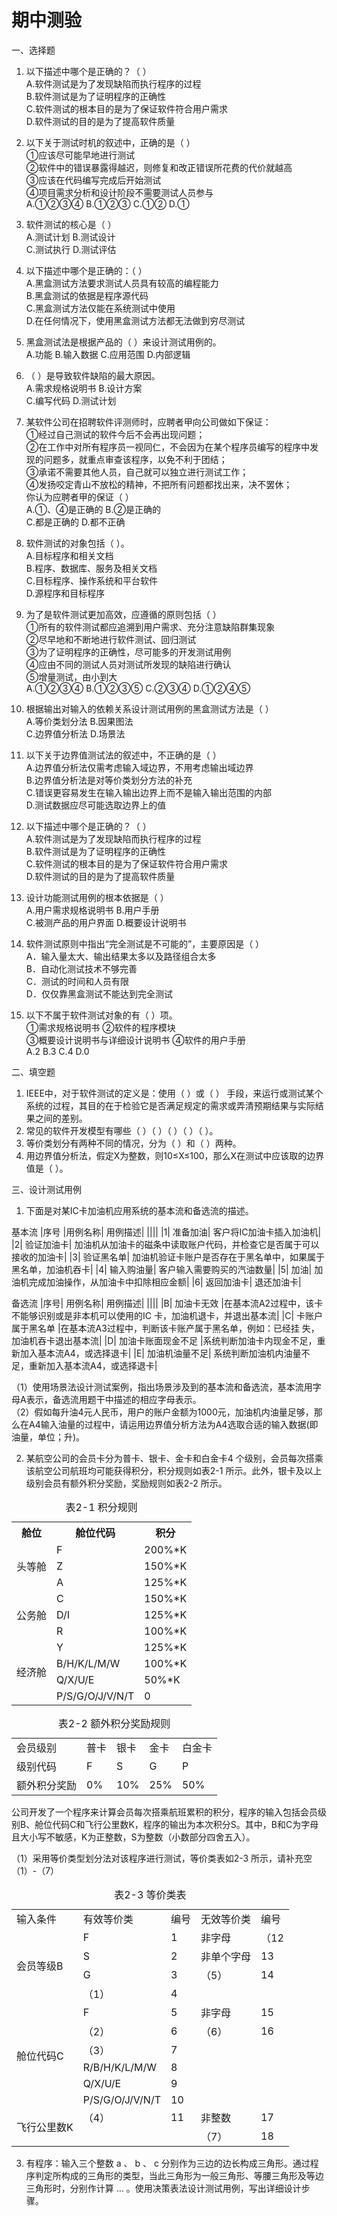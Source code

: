 # 期中测验

一、选择题
1. 以下描述中哪个是正确的？（      ）  
A.软件测试是为了发现缺陷而执行程序的过程  
B.软件测试是为了证明程序的正确性  
C.软件测试的根本目的是为了保证软件符合用户需求  
D.软件测试的目的是为了提高软件质量

2. 以下关于测试时机的叙述中，正确的是（      ）  
  ①应该尽可能早地进行测试  
  ②软件中的错误暴露得越迟，则修复和改正错误所花费的代价就越高  
  ③应该在代码编写完成后开始测试  
  ④项目需求分析和设计阶段不需要测试人员参与  
A.①②③④ B.①②③ C.①② D.①
3. 软件测试的核心是（      ）  
A.测试计划  B.测试设计  
C.测试执行  D.测试评估 
4. 以下描述中哪个是正确的：（     ）  
A.黑盒测试方法要求测试人员具有较高的编程能力  
B.黑盒测试的依据是程序源代码  
C.黑盒测试方法仅能在系统测试中使用  
D.在任何情况下，使用黑盒测试方法都无法做到穷尽测试  
5. 黑盒测试法是根据产品的（         ）来设计测试用例的。  
A.功能 B.输入数据 C.应用范围 D.内部逻辑
6. （     ）是导致软件缺陷的最大原因。  
A.需求规格说明书  B.设计方案  
C.编写代码  D.测试计划
7. 某软件公司在招聘软件评测师时，应聘者甲向公司做如下保证：  
①经过自己测试的软件今后不会再出现问题；  
②在工作中对所有程序员一视同仁，不会因为在某个程序员编写的程序中发现的问题多，就重点审查该程序，以免不利于团结；  
③承诺不需要其他人员，自己就可以独立进行测试工作；  
④发扬咬定青山不放松的精神，不把所有问题都找出来，决不罢休；  
你认为应聘者甲的保证（        ）   
A.①、④是正确的                   B.②是正确的  
C.都是正确的                       D.都不正确
8. 软件测试的对象包括（        ）。  
A.目标程序和相关文档   
B.程序、数据库、服务及相关文档  
C.目标程序、操作系统和平台软件    
D.源程序和目标程序
9. 为了是软件测试更加高效，应遵循的原则包括（        ）  
①所有的软件测试都应追溯到用户需求、充分注意缺陷群集现象  
②尽早地和不断地进行软件测试、回归测试  
③为了证明程序的正确性，尽可能多的开发测试用例  
④应由不同的测试人员对测试所发现的缺陷进行确认  
⑤增量测试，由小到大  
A.①②③④       B.①②③⑤      C.②③④         D.①②④⑤
10. 根据输出对输入的依赖关系设计测试用例的黑盒测试方法是（      ）      
A.等价类划分法                   B.因果图法  
C.边界值分析法                   D.场景法
11. 以下关于边界值测试法的叙述中，不正确的是（      ）       
A.边界值分析法仅需考虑输入域边界，不用考虑输出域边界  
B.边界值分析法是对等价类划分方法的补充  
C.错误更容易发生在输入输出边界上而不是输入输出范围的内部  
D.测试数据应尽可能选取边界上的值  
12. 以下描述中哪个是正确的？（    ）  
A.软件测试是为了发现缺陷而执行程序的过程  
B.软件测试是为了证明程序的正确性  
C.软件测试的根本目的是为了保证软件符合用户需求  
D.软件测试的目的是为了提高软件质量  
13. 设计功能测试用例的根本依据是（   ）  
A.用户需求规格说明书       B.用户手册  
C.被测产品的用户界面       D.概要设计说明书
14. 软件测试原则中指出“完全测试是不可能的”，主要原因是（      ）  
A．输入量太大、输出结果太多以及路径组合太多  
B．自动化测试技术不够完善  
C．测试的时间和人员有限  
D．仅仅靠黑盒测试不能达到完全测试  
15. 以下不属于软件测试对象的有（      ）项。  
①需求规格说明书      			   	   ②软件的程序模块  
③概要设计说明书与详细设计说明书      ④软件的用户手册  
A.2       B.3    C.4         D.0

二、填空题
1. IEEE中，对于软件测试的定义是：使用（             ）或（            ） 手段，来运行或测试某个系统的过程，其目的在于检验它是否满足规定的需求或弄清预期结果与实际结果之间的差别。
2. 常见的软件开发模型有哪些（                ）（                ）（                    ）（               ）（               ）。
3. 等价类划分有两种不同的情况，分为（        ）和（            ）两种。
4. 用边界值分析法，假定X为整数，则10≤X≤100，那么X在测试中应该取的边界值是（                ）。


三、设计测试用例
 
1. 下面是对某IC卡加油机应用系统的基本流和备选流的描述。

基本流
|序号	|用例名称|	用例描述|
||||
|1|	准备加油|	客户将IC加油卡插入加油机|
|2|	验证加油卡|	加油机从加油卡的磁条中读取账户代码，并检查它是否属于可以接收的加油卡|
|3|	验证黑名单|	加油机验证卡账户是否存在于黑名单中，如果属于黑名单，加油机吞卡|
|4|	输入购油量|	客户输入需要购买的汽油数量|
|5|	加油|	加油机完成加油操作，从加油卡中扣除相应金额|
|6|	返回加油卡|	退还加油卡|

备选流
|序号|	用例名称|	用例描述|
||||
|B|	加油卡无效	|在基本流A2过程中，该卡不能够识别或是非本机可以使用的IC 卡，加油机退卡，并退出基本流|
|C|	卡账户属于黑名单	|在基本流A3过程中，判断该卡账产属于黑名单，例如：已经挂 失，加油机吞卡退出基本流|
|D|	加油卡账面现金不足	|系统判断加油卡内现金不足，重新加入基本流A4，或选择退卡|
|E|	加油机油量不足|	系统判断加油机内油量不足，重新加入基本流A4，或选择退卡|

（1）使用场景法设计测试案例，指出场景涉及到的基本流和备选流，基本流用字母A表示，备选流用题干中描述的相应字母表示。  
（2）假如每升油4元人民币，用户的账户金额为1000元，加油机内油量足够，那么在A4输入油量的过程中，请运用边界值分析方法为A4选取合适的输入数据(即油量，单位；升)。

2. 某航空公司的会员卡分为普卡、银卡、金卡和白金卡4 个级别，会员每次搭乘该航空公司航班均可能获得积分，积分规则如表2-1 所示。此外，银卡及以上级别会员有额外积分奖励，奖励规则如表2-2 所示。


<table  cellspacing="0">
<caption>表2-1 积分规则</caption>
<tr>
<th>舱位</th>
<th>舱位代码</th>
<th>积分</th>
</tr>
<tr>
<td rowspan="3">头等舱</td>
<td>F</td>
<td>200%*K</td>
</tr>
<tr>
<td>Z</td>
<td>150%*K</td>
</tr>
<tr>
<td>A</td>
<td>125%*K</td>
</tr>

<tr>
<td rowspan="3">公务舱</td>
<td>C</td>
<td>150%*K</td>
</tr>
<tr>
<td>D/I</td>
<td>125%*K</td>
</tr>
<tr>
<td>R</td>
<td>100%*K</td>
</tr>

<tr>
<td rowspan="4">经济舱</td>
<td>Y</td>
<td>125%*K</td>
</tr>
<tr>
<td>B/H/K/L/M/W</td>
<td>100%*K</td>
</tr>
<tr>
<td>Q/X/U/E</td>
<td>50%*K</td>
</tr>
<tr>
<td>P/S/G/O/J/V/N/T</td>
<td>0</td>
</tr>
</table>

<table cellspacing="0">
<caption>表2-2 额外积分奖励规则</caption>
<tr>
<td>会员级别</td>
<td>普卡</td>
<td>银卡</td>
<td>金卡</td>
<td>白金卡</td>
</tr>
<tr>
<td>级别代码</td>
<td>F</td>
<td>S</td>
<td>G</td>
<td>P</td>
</tr>
<tr>
<td>额外积分奖励</td>
<td>0%</td>
<td>10%</td>
<td>25%</td>
<td>50%</td>
</tr>
</table>

公司开发了一个程序来计算会员每次搭乘航班累积的积分，程序的输入包括会员级别B、舱位代码C和飞行公里数K，程序的输出为本次积分S。其中，B和C为字母且大小写不敏感，K为正整数，S为整数（小数部分四舍五入）。

（1）采用等价类型划分法对该程序进行测试，等价类表如2-3 所示，请补充空（1）-（7）

<table cellspacing="0">
<caption>表2-3 等价类表</caption>
<tr>
<td>输入条件</td>
<td>有效等价类</td>
<td>编号</td>
<td>无效等价类</td>
<td>编号</td>
</tr>
<tr>
<td rowspan="4">会员等级B</td>
<td>F</td>
<td>1</td>
<td>非字母</td>
<td>（12</td>
</tr>
<tr>
<td>S</td>
<td>2</td>
<td>非单个字母</td>
<td>13</td>
</tr>
<tr>
<td>G</td>
<td>3</td>
<td>（5）</td>
<td>14</td>
</tr>
<tr>
<td>（1）</td>
<td>4</td>
<td></td>
<td></td>
</tr>
<tr>
<td rowspan="6">舱位代码C</td>
<td>F</td>
<td>5</td>
<td>非字母</td>
<td>15</td>
</tr>
<tr>
<td>（2）</td>
<td>6</td>
<td>（6）</td>
<td>16</td>
</tr>
<tr>
<td>（3）</td>
<td>7</td>
<td></td>
<td></td>
</tr>
<tr>
<td>R/B/H/K/L/M/W</td>
<td>8</td>
<td></td>
<td></td>
</tr>
<tr>
<td>Q/X/U/E</td>
<td>9</td>
<td></td>
<td></td>
</tr>
<tr>
<td>P/S/G/O/J/V/N/T</td>
<td>10</td>
<td></td>
<td></td>
</tr>
<tr>
<td rowspan="2">飞行公里数K</td>
<td>（4）</td>
<td>11</td>
<td>非整数</td>
<td>17</td>
</tr>
<tr>
<td></td>
<td></td>
<td>（7）</td>
<td>18</td>
</tr>
</table>

3. 有程序：输入三个整数 a 、 b 、 c 分别作为三边的边长构成三角形。通过程序判定所构成的三角形的类型，当此三角形为一般三角形、等腰三角形及等边三角形时，分别作计算 … 。使用决策表法设计测试用例，写出详细设计步骤。


